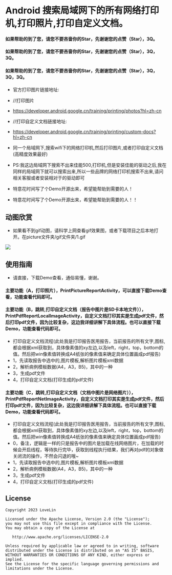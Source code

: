 # Android 搜索局域网下的所有网络打印机,打印照片,打印自定义文档。

####    如果帮助的到了您，请您不要吝啬你的Star，先谢谢您的点赞（Star），3Q。

####    如果帮助的到了您，请您不要吝啬你的Star，先谢谢您的点赞（Star），3Q，3Q。

####    如果帮助的到了您，请您不要吝啬你的Star，先谢谢您的点赞（Star），3Q，3Q，3Q。



* 官方打印图片链接地址:
* //打印图片
* https://developer.android.google.cn/training/printing/photos?hl=zh-cn
* //打印自定义文档链接地址:
* https://developer.android.google.cn/training/printing/custom-docs?hl=zh-cn
    
*  同一个局域网下,搜索wifi下的网络打印机,然后打印图片,或者打印自定义文档(高精度效果最好)
*  PS:我这边局域网下搜索不出来佳能500,打印机,但是安装佳能的驱动之后,我在同样的局域网下就可以搜索出来,所以一些品牌的网络打印机搜索不出来,请问相关客服或者安装相对于的驱动即可

*  特意花时间写了个Demo开源出来，希望能帮助到需要的人！

*  特意花时间写了个Demo开源出来，希望能帮助到需要的人！！





## 动图欣赏

* 如果看不到gif动图，请科学上网查看gif效果图，或者下载项目之后本地打开。在picture文件夹/gif文件夹/1.gif




![](picture/gif/1.gif) 





## 使用指南

 * 请直接，下载Demo查看，通俗易懂，谢谢。
 
 #### 主要功能（A，打印照片），PrintPictureReportActivity，可以直接下载Demo查看，功能查看代码即可。
 
 #### 主要功能（B，跳转,打印自定义文档（报告中图片是SD卡本地文件）），PrintPdfReportLocalImageActivity，自定义文档打印其实是生成pdf文件，然后打印pdf文件，因为比较复杂，这边我详细讲解下具体流程。也可以直接下载Demo，功能查看代码即可。
 * 打印自定义文档流程(此处我是打印报告医用报告，当前报告的所有文字,图标,都会根据xml获取到，具体像素值的xy左边,以及left，right，top，bottom的值。然后把win像素值转换成A4纸张的像素值来确定具体位置画成pdf报告)
 * 1，先读取报告中选中的,图片模板,解析图片模板xml数据
 * 2，解析病例模板数据(A4，A3，B5)，其中的一种
 * 3，生成pdf文件
 * 4，打印自定义文档(打印生成的pdf文件)

#### 主要功能（C，跳转,打印自定义文档（文档中图片是网络图片）），PrintPdfReportNetImageActivity，自定义文档打印其实是生成pdf文件，然后打印pdf文件，因为比较复杂，这边我详细讲解下具体流程。也可以直接下载Demo，功能查看代码即可。
 * 打印自定义文档流程(此处我是打印报告医用报告，当前报告的所有文字,图标,都会根据xml获取到，具体像素值的xy左边,以及left，right，top，bottom的值。然后把win像素值转换成A4纸张的像素值来确定具体位置画成pdf报告)
 * 0，备注，逻辑是一样的只是报告中的图片是加载在线网络图片，在加载的时候会开启线程，等待执行完毕，获取到线程执行结果，我们再对pdf的对象做关闭流的操作，不然会闪退的哦~
 * 1，先读取报告中选中的,图片模板,解析图片模板xml数据
 * 2，解析病例模板数据(A4，A3，B5)，其中的一种
 * 3，生成pdf文件
 * 4，打印自定义文档(打印生成的pdf文件)


## License

```text
Copyright 2023 LoveLin

Licensed under the Apache License, Version 2.0 (the "License");
you may not use this file except in compliance with the License.
You may obtain a copy of the License at

   http://www.apache.org/licenses/LICENSE-2.0

Unless required by applicable law or agreed to in writing, software
distributed under the License is distributed on an "AS IS" BASIS,
WITHOUT WARRANTIES OR CONDITIONS OF ANY KIND, either express or implied.
See the License for the specific language governing permissions and
limitations under the License.
```